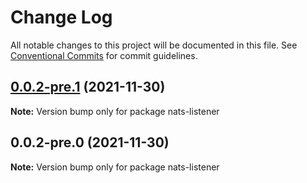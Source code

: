 # Change Log

All notable changes to this project will be documented in this file.
See [Conventional Commits](https://conventionalcommits.org) for commit guidelines.

## [0.0.2-pre.1](https://github.com/Redningsselskapet/nestjs-plugins/compare/nats-listener@0.0.2-pre.0...nats-listener@0.0.2-pre.1) (2021-11-30)

**Note:** Version bump only for package nats-listener





## 0.0.2-pre.0 (2021-11-30)

**Note:** Version bump only for package nats-listener
